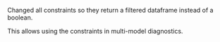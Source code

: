 Changed all constraints so they return a filtered dataframe instead of a boolean.

This allows using the constraints in multi-model diagnostics.
